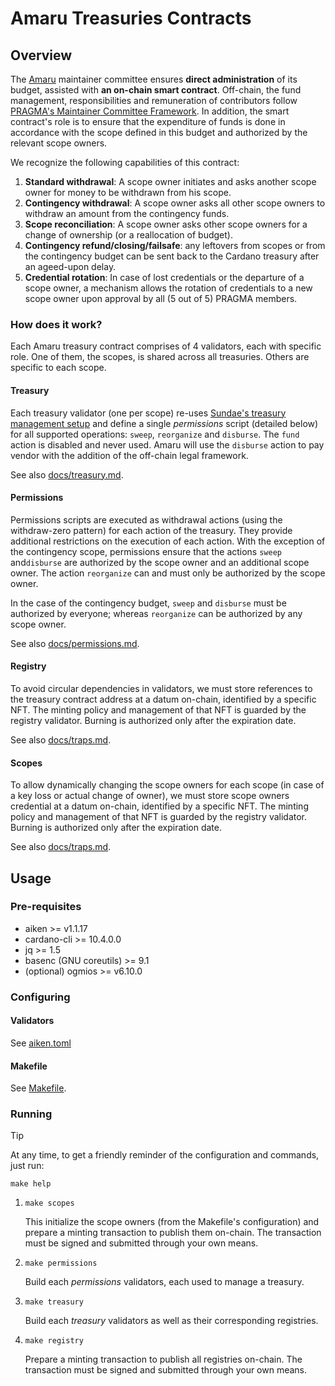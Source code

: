 # Amaru Treasuries Contracts

## Overview

The [Amaru](https://github.com/pragma-org/amaru) maintainer committee ensures **direct administration** of its budget, assisted with **an on-chain smart contract**. Off-chain, the fund management, responsibilities and remuneration of contributors follow [PRAGMA's Maintainer Committee Framework](https://ipfs.io/ipfs/bafkreiabxyva5lfm6zztg7tnktxvvbbucljrce7hlrp4p6hropqzfaip3y). In addition, the smart contract's role is to ensure that the expenditure of funds is done in accordance with the scope defined in this budget and authorized by the relevant scope owners.

We recognize the following capabilities of this contract:

1. **Standard withdrawal**: A scope owner initiates and asks another scope owner for money to be withdrawn from his scope.
2. **Contingency withdrawal**: A scope owner asks all other scope owners to withdraw an amount from the contingency funds.
3. **Scope reconciliation**: A scope owner asks other scope owners for a change of ownership (or a reallocation of budget).
4. **Contingency refund/closing/failsafe**: any leftovers from scopes or from the contingency budget can be sent back to the Cardano treasury after an ageed-upon delay.
5. **Credential rotation**: In case of lost credentials or the departure of a scope owner, a mechanism allows the rotation of credentials to a new scope owner upon approval by all (5 out of 5) PRAGMA members.

### How does it work?

Each Amaru treasury contract comprises of 4 validators, each with specific role. One of them, the scopes, is shared across all treasuries. Others are specific to each scope.

#### Treasury

Each treasury validator (one per scope) re-uses [Sundae's treasury management setup](https://github.com/SundaeSwap-finance/treasury-contracts) and define a single _permissions_ script (detailed below) for all supported operations: `sweep`, `reorganize` and `disburse`. The `fund` action is disabled and never used. Amaru will use the `disburse` action to pay vendor with the addition of the off-chain legal framework.

See also [docs/treasury.md](./docs/treasury.md).

#### Permissions

Permissions scripts are executed as withdrawal actions (using the withdraw-zero pattern) for each action of the treasury. They provide additional restrictions on the execution of each action. With the exception of the contingency scope, permissions ensure that the actions `sweep` and`disburse` are authorized by the scope owner and an additional scope owner. The action `reorganize` can and must only be authorized by the scope owner.

In the case of the contingency budget, `sweep` and `disburse` must be authorized by everyone; whereas `reorganize` can be authorized by any scope owner.

See also [docs/permissions.md](./docs/permissions.md).

#### Registry

To avoid circular dependencies in validators, we must store references to the treasury contract address at a datum on-chain, identified by a specific NFT. The minting policy and management of that NFT is guarded by the registry validator. Burning is authorized only after the expiration date.

See also [docs/traps.md](./docs/traps.md).

#### Scopes

To allow dynamically changing the scope owners for each scope (in case of a key loss or actual change of owner), we must store scope owners credential at a datum on-chain, identified by a specific NFT. The minting policy and management of that NFT is guarded by the registry validator. Burning is authorized only after the expiration date.

See also [docs/traps.md](./docs/traps.md).

## Usage

### Pre-requisites

- aiken >= v1.1.17
- cardano-cli >= 10.4.0.0
- jq >= 1.5
- basenc (GNU coreutils) >= 9.1
- (optional) ogmios >= v6.10.0

### Configuring

#### Validators

See [aiken.toml](./aiken.toml)

#### Makefile

See [Makefile](./Makefile).

### Running

> [!TIP]
>
> At any time, to get a friendly reminder of the configuration and commands, just run:
>
> ```console
> make help
> ```

1. `make scopes`

   This initialize the scope owners (from the Makefile's configuration) and prepare a minting transaction to publish them on-chain.
   The transaction must be signed and submitted through your own means.

2. `make permissions`

   Build each _permissions_ validators, each used to manage a treasury.

3. `make treasury`

   Build each _treasury_ validators as well as their corresponding registries.

4. `make registry`

   Prepare a minting transaction to publish all registries on-chain.
   The transaction must be signed and submitted through your own means.
